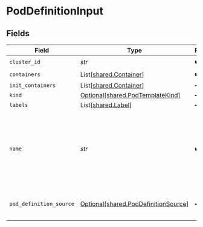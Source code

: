 # PodDefinitionInput


## Fields

| Field                                                                                                     | Type                                                                                                      | Required                                                                                                  | Description                                                                                               |
| --------------------------------------------------------------------------------------------------------- | --------------------------------------------------------------------------------------------------------- | --------------------------------------------------------------------------------------------------------- | --------------------------------------------------------------------------------------------------------- |
| `cluster_id`                                                                                              | *str*                                                                                                     | :heavy_check_mark:                                                                                        | N/A                                                                                                       |
| `containers`                                                                                              | List[[shared.Container](../../models/shared/container.md)]                                                | :heavy_check_mark:                                                                                        | N/A                                                                                                       |
| `init_containers`                                                                                         | List[[shared.Container](../../models/shared/container.md)]                                                | :heavy_minus_sign:                                                                                        | N/A                                                                                                       |
| `kind`                                                                                                    | [Optional[shared.PodTemplateKind]](../../models/shared/podtemplatekind.md)                                | :heavy_minus_sign:                                                                                        | N/A                                                                                                       |
| `labels`                                                                                                  | List[[shared.Label](../../models/shared/label.md)]                                                        | :heavy_minus_sign:                                                                                        | N/A                                                                                                       |
| `name`                                                                                                    | *str*                                                                                                     | :heavy_check_mark:                                                                                        | in pod template, this is the normalized name (for example, get it from pod -> replicaset -> deployment).<br/> |
| `pod_definition_source`                                                                                   | [Optional[shared.PodDefinitionSource]](../../models/shared/poddefinitionsource.md)                        | :heavy_minus_sign:                                                                                        | The source type of the pod definition                                                                     |